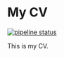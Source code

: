 # My CV
[![pipeline status](https://gitlab.com/mirsakhawathossain/my-cv/badges/master/pipeline.svg)](https://gitlab.com/mirsakhawathossain/my-cv/commits/master)

This is my CV.
